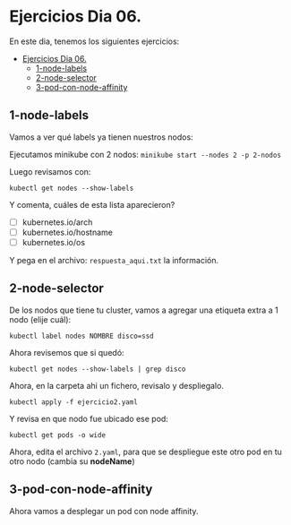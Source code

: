 # Ejercicios Dia 06.

En este dia, tenemos los siguientes ejercicios:

- [Ejercicios Dia 06.](#ejercicios-dia-06)
  - [1-node-labels](#1-node-labels)
  - [2-node-selector](#2-node-selector)
  - [3-pod-con-node-affinity](#3-pod-con-node-affinity)


## 1-node-labels

Vamos a ver qué labels ya tienen nuestros nodos:

Ejecutamos minikube con 2 nodos:
`minikube start --nodes 2 -p 2-nodos`

Luego revisamos con:

`kubectl get nodes --show-labels`

Y comenta, cuáles de esta lista aparecieron?

- [ ] kubernetes.io/arch
- [ ] kubernetes.io/hostname
- [ ] kubernetes.io/os

Y pega en el archivo: `respuesta_aqui.txt` la información.

## 2-node-selector

De los nodos que tiene tu cluster, vamos a agregar una etiqueta extra a 1 nodo (elije cuál):

`kubectl label nodes NOMBRE disco=ssd`

Ahora revisemos que si quedó:

`kubectl get nodes --show-labels | grep disco`


Ahora, en la carpeta ahi un fichero, revisalo y despliegalo.

`kubectl apply -f ejercicio2.yaml`

Y revisa en que nodo fue ubicado ese pod:

`kubectl get pods -o wide`

Ahora, edita el archivo `2.yaml`, para que se despliegue este otro pod en tu otro nodo (cambia su **nodeName**)

## 3-pod-con-node-affinity

Ahora vamos a desplegar un pod con node affinity.

